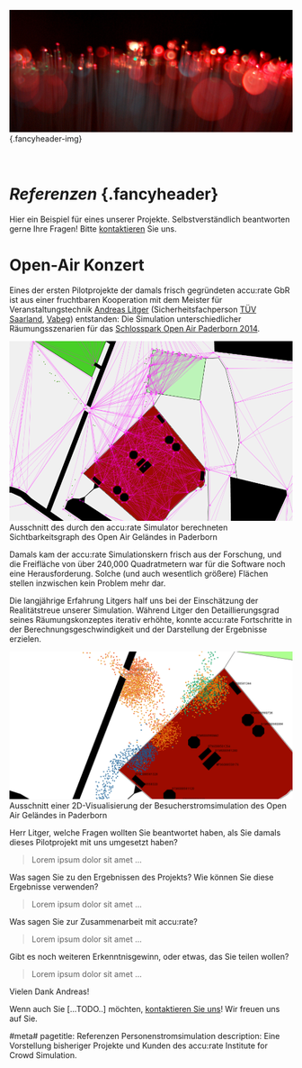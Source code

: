 ![](/img/accurate-bild-start.jpg) {.fancyheader-img}
# <br /> *Referenzen* {.fancyheader}

Hier ein Beispiel für eines unserer Projekte.
Selbstverständlich beantworten gerne Ihre Fragen!
Bitte [kontaktieren](kontakt) Sie uns.

# Open-Air Konzert

Eines der ersten Pilotprojekte der damals frisch gegründeten accu:rate GbR ist aus einer fruchtbaren Kooperation mit dem Meister für Veranstaltungstechnik [Andreas Litger](http://litger.de/) (Sicherheitsfachperson [TÜV Saarland](http://www.tuev-saar.net/), [Vabeg](http://www.vabeg.com/)) entstanden:
Die Simulation unterschiedlicher Räumungsszenarien für das [Schlosspark Open Air Paderborn 2014](http://www.schlosspark-open-air-paderborn.de/).

![Ausschnitt des durch den accu:rate Simulator berechneten Sichtbarkeitsgraph des Open Air Geländes in Paderborn](/img/referenzen/nena-graph.png)
Ausschnitt des durch den accu:rate Simulator berechneten Sichtbarkeitsgraph des Open Air Geländes in Paderborn

Damals kam der accu:rate Simulationskern frisch aus der Forschung, und die Freifläche von über 240,000 Quadratmetern war für die Software noch eine Herausforderung.
Solche (und auch wesentlich größere) Flächen stellen inzwischen kein Problem mehr dar.

Die langjährige Erfahrung Litgers half uns bei der Einschätzung der Realitätstreue unserer Simulation.
Während Litger den Detaillierungsgrad seines Räumungskonzeptes iterativ erhöhte, konnte accu:rate Fortschritte in der Berechnungsgeschwindigkeit und der Darstellung der Ergebnisse erzielen.

![Ausschnitt einer 2D-Visualisierung der Besucherstromsimulation des Open Air Geländes in Paderborn](/img/referenzen/nena-screenshot.png)
Ausschnitt einer 2D-Visualisierung der Besucherstromsimulation des Open Air Geländes in Paderborn

Herr Litger, welche Fragen wollten Sie beantwortet haben, als Sie damals dieses Pilotprojekt mit uns umgesetzt haben?

> Lorem ipsum dolor sit amet ...

Was sagen Sie zu den Ergebnissen des Projekts? Wie können Sie diese Ergebnisse verwenden?

> Lorem ipsum dolor sit amet ...

Was sagen Sie zur Zusammenarbeit mit accu:rate?

> Lorem ipsum dolor sit amet ...

Gibt es noch weiteren Erkenntnisgewinn, oder etwas, das Sie teilen wollen?

> Lorem ipsum dolor sit amet ...

Vielen Dank Andreas!

Wenn auch Sie [...TODO..] möchten, [kontaktieren Sie uns](kontakt)!
Wir freuen uns auf Sie.


#meta#
pagetitle: Referenzen Personenstromsimulation
description: Eine Vorstellung bisheriger Projekte und Kunden des accu:rate Institute for Crowd Simulation.

